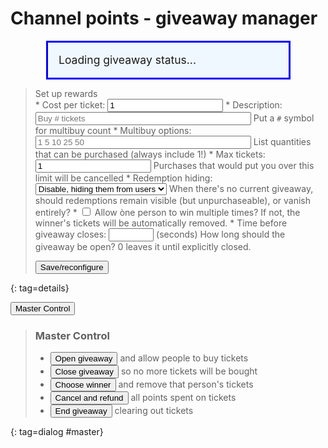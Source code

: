 # Channel points - giveaway manager

<div id=master_status>Loading giveaway status...</div>

<ul id=ticketholders></ul>

> <summary>Set up rewards</summary>
>
> <form id=configform>
> * <label>Cost per ticket: <input name=cost type=number min=1 value=1></label>
> * <label>Description: <input name=desc size=40 placeholder="Buy # tickets"> Put a <code>#</code> symbol for multibuy count</label>
> * <label>Multibuy options: <input name=multi size=40 placeholder="1 5 10 25 50"> List quantities that can be purchased (always include 1!)</label>
> * <label>Max tickets: <input name=max type=number min=0 value=1> Purchases that would put you over this limit will be cancelled</label>
> * <label>Redemption hiding:
>   <select name=pausemode><option value="disable">Disable, hiding them from users</option><option value="pause">Pause and leave visible</option></select>
>   When there's no current giveaway, should redemptions remain visible (but unpurchaseable), or vanish entirely?
>   </label>
> * <label><input type=checkbox name=allow_multiwin value=yes> Allow òne person to win multiple times? If not, the winner's tickets will be automatically removed.</label>
> * <label>Time before giveaway closes: <input name=duration type=number min=0 max=3600> (seconds) How long should the giveaway be open? 0 leaves it until explicitly closed.</label>
>
> <button>Save/reconfigure</button>
> </form>
{: tag=details}

<button type=button id=showmaster>Master Control</button>

> ### Master Control
> * <button type=button class=master id=open>Open giveaway</button> and allow people to buy tickets
> * <button type=button class=master id=close>Close giveaway</button> so no more tickets will be bought
> * <button type=button class=master id=pick>Choose winner</button> and remove that person's tickets
> * <button type=button class=master id=cancel>Cancel and refund</button> all points spent on tickets
> * <button type=button class=master id=end>End giveaway</button> clearing out tickets
>
{: tag=dialog #master}

<div id=existing></div>

<style>
details {border: 1px solid black; padding: 0.5em; margin: 0.5em;}
#master li {
	margin-top: 0.5em;
	margin-right: 40px;
	list-style-type: none;
}
#master_status {
	width: 350px;
	background: aliceblue;
	border: 3px solid blue;
	margin: auto;
	padding: 1em;
	font-size: 125%;
}
#master_status.is_open {
	background: #a0f0c0;
	border-color: green;
}
#master_status h3 {
	font-size: 125%;
	margin: 0 auto 0.5em;
}
.winner_name {
	background-color: #ffe;
	font-weight: bold;
}
</style>
